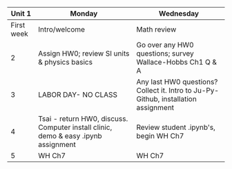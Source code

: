 | Unit 1 | Monday  | Wednesday  |
|---|------------- | ------------- |
| First week| Intro/welcome | Math review  |
| 2| Assign HW0; review SI units & physics basics | Go over any HW0 questions; survey Wallace-Hobbs Ch1 Q & A |
| 3 | LABOR DAY- NO CLASS | Any last HW0 questions? Collect it. Intro to Ju-Py-Github, installation assignment|
| 4 | Tsai - return HW0, discuss. Computer install clinic, demo & easy .ipynb assignment | Review student .ipynb's, begin WH Ch7  |
| 5 |WH Ch7 | WH Ch7  |

